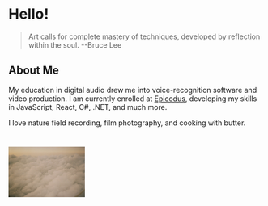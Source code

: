 # Hello! 

> Art calls for complete mastery of techniques, developed by reflection within the soul. --Bruce Lee

## About Me 

My education in digital audio drew me into voice-recognition software and video production. I am currently enrolled at [Epicodus](https://www.epicodus.com/what-to-expect), developing my skills in JavaScript, React, C#, .NET, and much more. 

I love nature field recording, film photography, and cooking with butter.

# 

<img src='img/clouds.JPG' alt='ariel view of fluffy, golden cloud tops' style="height:100px; width: auto">